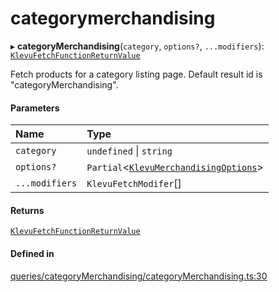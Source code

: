 # categorymerchandising
      
▸ **categoryMerchandising**(`category`, `options?`, `...modifiers`): [`KlevuFetchFunctionReturnValue`](klevufetchfunctionreturnvalue.md)

Fetch products for a category listing page.
Default result id is "categoryMerchandising".

#### Parameters

| Name | Type |
| :------ | :------ |
| `category` | `undefined` \| `string` |
| `options?` | `Partial`<[`KlevuMerchandisingOptions`](klevumerchandisingoptions.md)\> |
| `...modifiers` | `KlevuFetchModifer`[] |

#### Returns

[`KlevuFetchFunctionReturnValue`](klevufetchfunctionreturnvalue.md)

#### Defined in

[queries/categoryMerchandising/categoryMerchandising.ts:30](https://github.com/klevultd/frontend-sdk/blob/492d3760/packages/klevu-core/src/queries/categoryMerchandising/categoryMerchandising.ts#L30)


